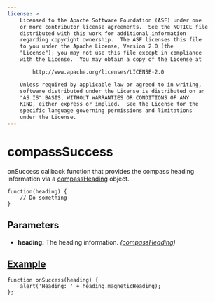 ```yaml
---
license: >
    Licensed to the Apache Software Foundation (ASF) under one
    or more contributor license agreements.  See the NOTICE file
    distributed with this work for additional information
    regarding copyright ownership.  The ASF licenses this file
    to you under the Apache License, Version 2.0 (the
    "License"); you may not use this file except in compliance
    with the License.  You may obtain a copy of the License at

        http://www.apache.org/licenses/LICENSE-2.0

    Unless required by applicable law or agreed to in writing,
    software distributed under the License is distributed on an
    "AS IS" BASIS, WITHOUT WARRANTIES OR CONDITIONS OF ANY
    KIND, either express or implied.  See the License for the
    specific language governing permissions and limitations
    under the License.
---
```


compassSuccess
==============

onSuccess callback function that provides the compass heading information via a <a href="compassHeading.html">compassHeading</a> object.

    function(heading) {
        // Do something
    }

Parameters
----------


- __heading:__ The heading information. _(<a href="compassHeading.html">compassHeading</a>)_

<a href="../../storage/storage.opendatabase.html">Example</a>
-------

    function onSuccess(heading) {
        alert('Heading: ' + heading.magneticHeading);
    };
